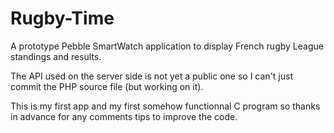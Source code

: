 Rugby-Time
==========

A prototype Pebble SmartWatch application to display French rugby League standings and results.

The API used on the server side is not yet a public one so I can't just commit the PHP source file (but working on it).

This is my first app and my first somehow functionnal C program so thanks in advance for any comments tips to improve the code.
